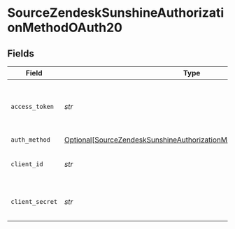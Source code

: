 # SourceZendeskSunshineAuthorizationMethodOAuth20


## Fields

| Field                                                                                                                                                   | Type                                                                                                                                                    | Required                                                                                                                                                | Description                                                                                                                                             |
| ------------------------------------------------------------------------------------------------------------------------------------------------------- | ------------------------------------------------------------------------------------------------------------------------------------------------------- | ------------------------------------------------------------------------------------------------------------------------------------------------------- | ------------------------------------------------------------------------------------------------------------------------------------------------------- |
| `access_token`                                                                                                                                          | *str*                                                                                                                                                   | :heavy_check_mark:                                                                                                                                      | Long-term access Token for making authenticated requests.                                                                                               |
| `auth_method`                                                                                                                                           | [Optional[SourceZendeskSunshineAuthorizationMethodOAuth20AuthMethod]](../../models/shared/sourcezendesksunshineauthorizationmethodoauth20authmethod.md) | :heavy_minus_sign:                                                                                                                                      | N/A                                                                                                                                                     |
| `client_id`                                                                                                                                             | *str*                                                                                                                                                   | :heavy_check_mark:                                                                                                                                      | The Client ID of your OAuth application.                                                                                                                |
| `client_secret`                                                                                                                                         | *str*                                                                                                                                                   | :heavy_check_mark:                                                                                                                                      | The Client Secret of your OAuth application.                                                                                                            |